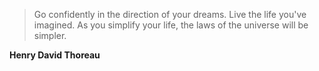 >Go confidently in the direction of your dreams. Live the life you've imagined. As you simplify your life, the laws of the universe will be simpler.

**Henry David Thoreau**